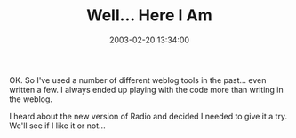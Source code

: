 ﻿---
layout: post
title: "Well... Here I Am"
comments: false
date: 2003-02-20 13:34:00
updated: 2004-05-01 17:26:00
categories:
 - Personal
subtext-id: c51589a3-294a-44a4-90df-58f4c850450f
alias: /blog/Well-Here-I-Am.aspx
---


OK. So I've used a number of different weblog tools in the past... even written a few. I always ended up playing with the code more than writing in the weblog.

I heard about the new version of Radio and decided I needed to give it a try. We'll see if I like it or not...
